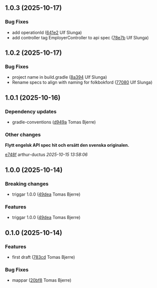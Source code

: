 ## 1.0.3 (2025-10-17)

### Bug Fixes

-  add operationId ([641e2](https://github.com/Forsakringskassan/rimfrost-arbetsgivare-api/commit/641e229065b801a) Ulf Slunga)  
-  add controller tag EmployerController to api spec ([78e7b](https://github.com/Forsakringskassan/rimfrost-arbetsgivare-api/commit/78e7bade208b75b) Ulf Slunga)  

## 1.0.2 (2025-10-17)

### Bug Fixes

-  project name in build.gradle ([8a394](https://github.com/Forsakringskassan/rimfrost-arbetsgivare-api/commit/8a3942714aebbf5) Ulf Slunga)  
-  Rename specs to align with naming for folkbokford ([77080](https://github.com/Forsakringskassan/rimfrost-arbetsgivare-api/commit/7708094616650c6) Ulf Slunga)  

## 1.0.1 (2025-10-16)

### Dependency updates

- gradle-conventions ([d949a](https://github.com/Forsakringskassan/rimfrost-arbetsgivare-api/commit/d949aed403847d8) Tomas Bjerre)  
### Other changes

**Flytt engelsk API spec hit och ersätt den svenska originalen.**


[e748f](https://github.com/Forsakringskassan/rimfrost-arbetsgivare-api/commit/e748f629befc187) arthur-ductus *2025-10-15 13:58:06*


## 1.0.0 (2025-10-14)

### Breaking changes

-  triggar 1.0.0 ([49dea](https://github.com/Forsakringskassan/rimfrost-arbetsgivare-api/commit/49dead413941357) Tomas Bjerre)  

### Features

-  triggar 1.0.0 ([49dea](https://github.com/Forsakringskassan/rimfrost-arbetsgivare-api/commit/49dead413941357) Tomas Bjerre)  

## 0.1.0 (2025-10-14)

### Features

-  first draft ([783cd](https://github.com/Forsakringskassan/rimfrost-arbetsgivare-api/commit/783cd05720e0ffb) Tomas Bjerre)  

### Bug Fixes

-  mappar ([20bf8](https://github.com/Forsakringskassan/rimfrost-arbetsgivare-api/commit/20bf889dde14099) Tomas Bjerre)  


